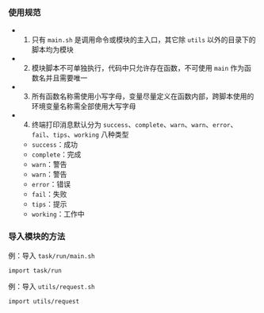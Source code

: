 ### 使用规范

- 1. 只有 `main.sh` 是调用命令或模块的主入口，其它除 `utils` 以外的目录下的脚本均为模块

- 2. 模块脚本不可单独执行，代码中只允许存在函数，不可使用 `main` 作为函数名并且需要唯一

- 3. 所有函数名称需使用小写字母，变量尽量定义在函数内部，跨脚本使用的环境变量名称需全部使用大写字母

- 4. 终端打印消息默认分为 `success`、`complete`、`warn`、`warn`、`error`、`fail`、`tips`、`working` 八种类型

  - `success`：成功
  - `complete`：完成
  - `warn`：警告
  - `warn`：警告
  - `error`：错误
  - `fail`：失败
  - `tips`：提示
  - `working`：工作中

### 导入模块的方法

例：导入 `task/run/main.sh`

```bash
import task/run
```

例：导入 `utils/request.sh`

```bash
import utils/request
```
